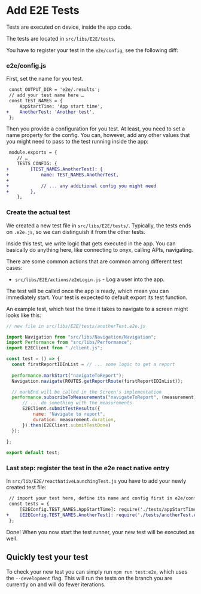 # Add E2E Tests

Tests are executed on device, inside the app code.

The tests are located in `src/libs/E2E/tests`.

You have to register your test in the `e2e/config`, see the following diff:

### e2e/config.js

First, set the name for you test.

```diff
 const OUTPUT_DIR = 'e2e/.results';
 // add your test name here …
 const TEST_NAMES = {
     AppStartTime: 'App start time',
+    AnotherTest: 'Another test',
 };
```

Then you provide a configuration for you test. At least, you need to
set a name property for the config. You can, however, add any other values
that you might need to pass to the test running inside the app:

```diff
 module.exports = {
    // …
    TESTS_CONFIG: {
+        [TEST_NAMES.AnotherTest]: {
+            name: TEST_NAMES.AnotherTest,
+
+            // ... any additional config you might need
+        },
    },
```

### Create the actual test

We created a new test file in `src/libs/E2E/tests/`. Typically, the 
tests ends on `.e2e.js`, so we can distinguish it from the other tests.

Inside this test, we write logic that gets executed in the app. You can basically do
anything here, like connecting to onyx, calling APIs, navigating.

There are some common actions that are common among different test cases:

- `src/libs/E2E/actions/e2eLogin.js` - Log a user into the app.

The test will be called once the app is ready, which mean you can immediately start.
Your test is expected to default export its test function.

An example test, which test the time it takes to navigate to a screen might looks like this:

```js
// new file in src/libs/E2E/tests/anotherTest.e2e.js

import Navigation from "src/libs/Navigation/Navigation";
import Performance from "src/libs/Performance";
import E2EClient from "./client.js";

const test = () => {
  const firstReportIDInList = // ... some logic to get a report
  
  performance.markStart("navigateToReport");
  Navigation.navigate(ROUTES.getReportRoute(firstReportIDInList));

  // markEnd will be called in the Screen's implementation
  performance.subscribeToMeasurements("navigateToReport", (measurement) => {
      // ... do something with the measurements
      E2EClient.submitTestResults({
          name: "Navigate to report",
          duration: measurement.duration,
      }).then(E2EClient.submitTestDone)
  });
    
};

export default test;
```

### Last step: register the test in the e2e react native entry

In `src/lib/E2E/reactNativeLaunchingTest.js` you have to add your newly created
test file:

```diff
 // import your test here, define its name and config first in e2e/config.js
 const tests = {
     [E2EConfig.TEST_NAMES.AppStartTime]: require('./tests/appStartTimeTest.e2e').default,
+    [E2EConfig.TEST_NAMES.AnotherTest]: require('./tests/anotherTest.e2e').default,
 };
```

Done! When you now start the test runner, your new test will be executed as well.

## Quickly test your test

To check your new test you can simply run `npm run test:e2e`, which uses the
`--development` flag. This will run the tests on the branch you are currently on
and will do fewer iterations.


